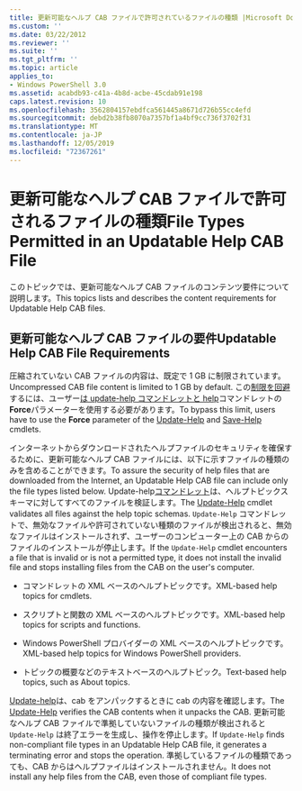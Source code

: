 ```yaml
---
title: 更新可能なヘルプ CAB ファイルで許可されているファイルの種類 |Microsoft Docs
ms.custom: ''
ms.date: 03/22/2012
ms.reviewer: ''
ms.suite: ''
ms.tgt_pltfrm: ''
ms.topic: article
applies_to:
- Windows PowerShell 3.0
ms.assetid: acabdb93-c41a-4b8d-acbe-45cdab91e198
caps.latest.revision: 10
ms.openlocfilehash: 3562804157ebdfca561445a8671d726b55cc4efd
ms.sourcegitcommit: debd2b38fb8070a7357bf1a4bf9cc736f3702f31
ms.translationtype: MT
ms.contentlocale: ja-JP
ms.lasthandoff: 12/05/2019
ms.locfileid: "72367261"
---
```

# <a name="file-types-permitted-in-an-updatable-help-cab-file"></a><span data-ttu-id="7af4a-102">更新可能なヘルプ CAB ファイルで許可されるファイルの種類</span><span class="sxs-lookup"><span data-stu-id="7af4a-102">File Types Permitted in an Updatable Help CAB File</span></span>

<span data-ttu-id="7af4a-103">このトピックでは、更新可能なヘルプ CAB ファイルのコンテンツ要件について説明します。</span><span class="sxs-lookup"><span data-stu-id="7af4a-103">This topics lists and describes the content requirements for Updatable Help CAB files.</span></span>

## <a name="updatable-help-cab-file-requirements"></a><span data-ttu-id="7af4a-104">更新可能なヘルプ CAB ファイルの要件</span><span class="sxs-lookup"><span data-stu-id="7af4a-104">Updatable Help CAB File Requirements</span></span>

<span data-ttu-id="7af4a-105">圧縮されていない CAB ファイルの内容は、既定で 1 GB に制限されています。</span><span class="sxs-lookup"><span data-stu-id="7af4a-105">Uncompressed CAB file content is limited to 1 GB by default.</span></span> <span data-ttu-id="7af4a-106">この[制限を回避](/powershell/module/Microsoft.PowerShell.Core/Save-Help)するには、ユーザー[は update-help コマンドレットと help](/powershell/module/Microsoft.PowerShell.Core/Update-Help)コマンドレットの**Force**パラメーターを使用する必要があります。</span><span class="sxs-lookup"><span data-stu-id="7af4a-106">To bypass this limit, users have to use the **Force** parameter of the [Update-Help](/powershell/module/Microsoft.PowerShell.Core/Update-Help) and [Save-Help](/powershell/module/Microsoft.PowerShell.Core/Save-Help) cmdlets.</span></span>

<span data-ttu-id="7af4a-107">インターネットからダウンロードされたヘルプファイルのセキュリティを確保するために、更新可能なヘルプ CAB ファイルには、以下に示すファイルの種類のみを含めることができます。</span><span class="sxs-lookup"><span data-stu-id="7af4a-107">To assure the security of help files that are downloaded from the Internet, an Updatable Help CAB file can include only the file types listed below.</span></span> <span data-ttu-id="7af4a-108">Update-help[コマンドレット](/powershell/module/Microsoft.PowerShell.Core/Update-Help)は、ヘルプトピックスキーマに対してすべてのファイルを検証します。</span><span class="sxs-lookup"><span data-stu-id="7af4a-108">The [Update-Help](/powershell/module/Microsoft.PowerShell.Core/Update-Help) cmdlet validates all files against the help topic schemas.</span></span> <span data-ttu-id="7af4a-109">`Update-Help` コマンドレットで、無効なファイルや許可されていない種類のファイルが検出されると、無効なファイルはインストールされず、ユーザーのコンピューター上の CAB からのファイルのインストールが停止します。</span><span class="sxs-lookup"><span data-stu-id="7af4a-109">If the `Update-Help` cmdlet encounters a file that is invalid or is not a permitted type, it does not install the invalid file and stops installing files from the CAB on the user's computer.</span></span>

- <span data-ttu-id="7af4a-110">コマンドレットの XML ベースのヘルプトピックです。</span><span class="sxs-lookup"><span data-stu-id="7af4a-110">XML-based help topics for cmdlets.</span></span>

- <span data-ttu-id="7af4a-111">スクリプトと関数の XML ベースのヘルプトピックです。</span><span class="sxs-lookup"><span data-stu-id="7af4a-111">XML-based help topics for scripts and functions.</span></span>

- <span data-ttu-id="7af4a-112">Windows PowerShell プロバイダーの XML ベースのヘルプトピックです。</span><span class="sxs-lookup"><span data-stu-id="7af4a-112">XML-based help topics for Windows PowerShell providers.</span></span>

- <span data-ttu-id="7af4a-113">トピックの概要などのテキストベースのヘルプトピック。</span><span class="sxs-lookup"><span data-stu-id="7af4a-113">Text-based help topics, such as About topics.</span></span>

<span data-ttu-id="7af4a-114">[Update-help](/powershell/module/Microsoft.PowerShell.Core/Update-Help)は、cab をアンパックするときに cab の内容を確認します。</span><span class="sxs-lookup"><span data-stu-id="7af4a-114">The [Update-Help](/powershell/module/Microsoft.PowerShell.Core/Update-Help) verifies the CAB contents when it unpacks the CAB.</span></span> <span data-ttu-id="7af4a-115">更新可能なヘルプ CAB ファイルで準拠していないファイルの種類が検出されると `Update-Help` は終了エラーを生成し、操作を停止します。</span><span class="sxs-lookup"><span data-stu-id="7af4a-115">If `Update-Help` finds non-compliant file types in an Updatable Help CAB file, it generates a terminating error and stops the operation.</span></span> <span data-ttu-id="7af4a-116">準拠しているファイルの種類であっても、CAB からはヘルプファイルはインストールされません。</span><span class="sxs-lookup"><span data-stu-id="7af4a-116">It does not install any help files from the CAB, even those of compliant file types.</span></span>